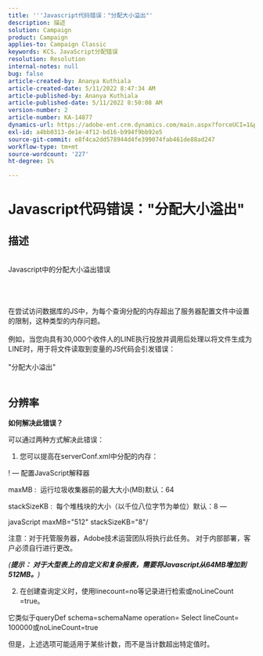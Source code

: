 ```yaml
---
title: '''Javascript代码错误："分配大小溢出"'
description: 描述
solution: Campaign
product: Campaign
applies-to: Campaign Classic
keywords: KCS，JavaScript分配错误
resolution: Resolution
internal-notes: null
bug: false
article-created-by: Ananya Kuthiala
article-created-date: 5/11/2022 8:47:34 AM
article-published-by: Ananya Kuthiala
article-published-date: 5/11/2022 8:50:08 AM
version-number: 2
article-number: KA-14877
dynamics-url: https://adobe-ent.crm.dynamics.com/main.aspx?forceUCI=1&pagetype=entityrecord&etn=knowledgearticle&id=e9cf37fa-06d1-ec11-a7b5-0022480a8e40
exl-id: a4bb0313-de1e-4f12-bd16-b994f9bb92e5
source-git-commit: e8f4ca2dd578944d4fe399074fab461de88ad247
workflow-type: tm+mt
source-wordcount: '227'
ht-degree: 1%

---
```


# Javascript代码错误：&quot;分配大小溢出&quot;

## 描述

<br>Javascript中的分配大小溢出错误<br><br>

<br><br>在尝试访问数据库的JS中，为每个查询分配的内存超出了服务器配置文件中设置的限制，这种类型的内存问题。<br><br>例如，当您向具有30,000个收件人的LINE执行投放并调用后处理以将文件生成为LINE时，用于将文件读取到变量的JS代码会引发错误：<br><br>&quot;分配大小溢出&quot;<br><br>









## 分辨率

<b>如何解决此错误？</b>


可以通过两种方式解决此错误：



1. 您可以提高在serverConf.xml中分配的内存：



! — 配置JavaScript解释器

maxMB :  运行垃圾收集器前的最大大小(MB)默认：64

stackSizeKB :  每个堆栈块的大小（以千位八位字节为单位）默认：8 —

javaScript maxMB=&quot;512&quot; stackSizeKB=&quot;8&quot;/



注意：对于托管服务器，Adobe技术运营团队将执行此任务。 对于内部部署，客户必须自行进行更改。



*(<b>提示： </b><b>对于大型表上的自定义和复杂报表，需要将Javascript从64MB增加到512MB。</b>)*



2. 在创建查询定义时，使用linecount=no等记录进行检索或noLineCount =true。



它类似于queryDef schema=schemaName operation= Select lineCount= 100000或noLineCount=true



但是，上述选项可能适用于某些计数，而不是当计数超出特定值时。
